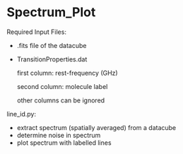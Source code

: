 # Spectrum_Plot
Required Input Files:
- .fits file of the datacube
- TransitionProperties.dat

    first column: rest-frequency (GHz)
    
    second column: molecule label
    
    other columns can be ignored

line_id.py:
- extract spectrum (spatially averaged) from a datacube
- determine noise in spectrum
- plot spectrum with labelled lines
